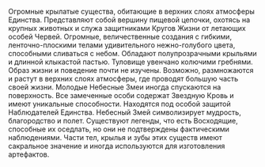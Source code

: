 Огромные крылатые существа, обитающие в верхних слоях атмосферы Единства. Представляют собой вершину пищевой цепочки, охотясь на крупных животных и служа защитниками Кругов Жизни от летающих особей Червей. Огромные, величественные создания с гибкими, ленточно-плоскими телами удивительного нежно-голубого цвета, способными сливаться с небом. Обладают полупрозрачными крыльями и длинной клыкастой пастью. Туловище увенчано колючими гребнями. Образ жизни и поведение почти не изучены. Возможно, размножаются и растут в верхних слоях атмосферы, где проводят большую часть своей жизни. Молодые Небесные Змеи иногда спускаются на поверхность. Все замеченные особи содержат Звездную Кровь и имеют уникальные способности. Находятся под особой защитой Наблюдателей Единства. Небесный Змей символизирует мудрость, благородство и полет. Существуют легенды, что есть Восходящие, способные их оседлать, но они не подтверждены фактическими наблюдениями. Части тел, крылья и зубы этих существ имеют сакральное значение и иногда используются для изготовления артефактов.